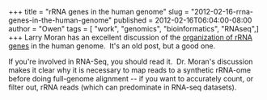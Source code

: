 +++
title = "rRNA genes in the human genome"
slug = "2012-02-16-rrna-genes-in-the-human-genome"
published = 2012-02-16T06:04:00-08:00
author = "Owen"
tags = [ "work", "genomics", "bioinformatics", "RNAseq",]
+++
Larry Moran has an excellent discussion of the [organization of rRNA
genes](http://sandwalk.blogspot.com/2008/01/human-ribosomal-rna-genes.html)
in the human genome.  It's an old post, but a good one.  
  
If you're involved in RNA-Seq, you should read it.  Dr. Moran's
discussion makes it clear why it is necessary to map reads to a
synthetic rRNA-ome before doing full-genome alignment -- if you want to
accurately count, or filter out, rRNA reads (which can predominate in
RNA-seq datasets).
